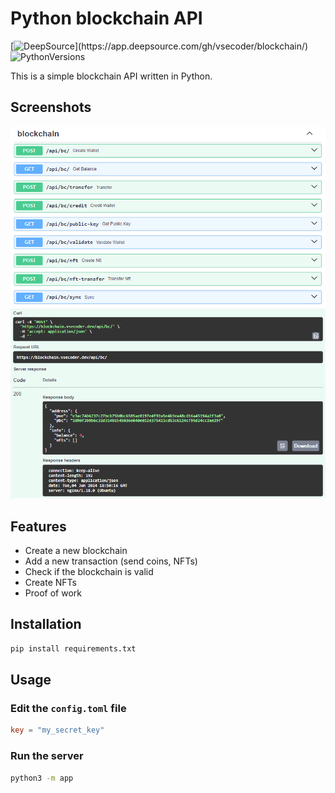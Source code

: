 # Python blockchain API

[![DeepSource](https://app.deepsource.com/gh/vsecoder/blockchain.svg/?label=active+issues&show_trend=true&token=NxDKyUwVpoFQi1RF85lTjeS_)](https://app.deepsource.com/gh/vsecoder/blockchain/)
![PythonVersions](https://img.shields.io/pypi/pyversions/fastapi)

This is a simple blockchain API written in Python.

## Screenshots

![Screenshot1](/.github/screenshot1.png)
![Screenshot2](/.github/screenshot2.png)

## Features

- Create a new blockchain
- Add a new transaction (send coins, NFTs)
- Check if the blockchain is valid
- Create NFTs
- Proof of work

## Installation

```bash
pip install requirements.txt
```

## Usage

### Edit the `config.toml` file

```toml
key = "my_secret_key"
```

### Run the server

```bash
python3 -m app
```
